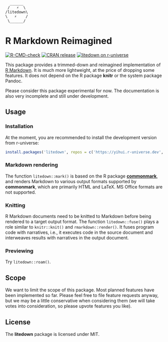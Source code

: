 ```         
  ______  
 /   ⚡  \
/litedown\
\   ⚡    /
 \______/
```

# R Markdown Reimagined

<!-- badges: start -->

[![R-CMD-check](https://github.com/yihui/litedown/actions/workflows/R-CMD-check.yaml/badge.svg)](https://github.com/yihui/litedown/actions/workflows/R-CMD-check.yaml)
[![CRAN
release](https://www.r-pkg.org/badges/version/litedown)](https://cran.r-project.org/package=litedown)
[![litedown on
r-universe](https://yihui.r-universe.dev/badges/litedown)](https://yihui.r-universe.dev/litedown)

<!-- badges: end -->

This package provides a trimmed-down and reimagined implementation of [R
Markdown](https://rmarkdown.rstudio.com). It is much more lightweight, at the
price of dropping some features. It does not depend on the R package **knitr**
or the system package Pandoc.

Please consider this package experimental for now. The documentation is also
very incomplete and still under development.

## Usage

### Installation

At the moment, you are recommended to install the development version from
r-universe:

``` r
install.packages('litedown', repos = c('https://yihui.r-universe.dev', 'https://cloud.r-project.org'))
```

### Markdown rendering

The function `litedown::mark()` is based on the R package
[**commonmark**](https://github.com/r-lib/commonmark), and renders Markdown to
various output formats supported by **commonmark**, which are primarily HTML and
LaTeX. MS Office formats are not supported.

### Knitting

R Markdown documents need to be knitted to Markdown before being rendered to a
target output format. The function `litedown::fuse()` plays a role similar to
`knitr::knit()` and `rmarkdown::render()`. It fuses program code with
narratives, i.e., it executes code in the source document and interweaves
results with narratives in the output document.

### Previewing

Try `litedown::roam()`.

## Scope

We want to limit the scope of this package. Most planned features have been
implemented so far. Please feel free to file feature requests anyway, but we may
be a little conservative when considering them (we will take votes into
consideration, so please upvote features you like).

## License

The **litedown** package is licensed under MIT.
